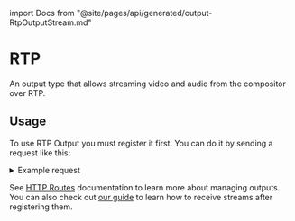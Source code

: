 import Docs from "@site/pages/api/generated/output-RtpOutputStream.md"

# RTP

An output type that allows streaming video and audio from the compositor over RTP.

## Usage

To use RTP Output you must register it first. You can do it by sending a request like this:

<details>
    <summary>Example request</summary>

    ```http
    POST: /api/output/:output_id/register
    Content-Type: application/json
    ```

    ```js
    {
      "type": "rtp_stream",
      "transport_protocol": "tcp_server",
      "port": 9003,
      "video": {
        "resolution": { "width": 1280, "height": 720 },
        "encoder": {
          "type": "ffmpeg_h264",
          "preset": "ultrafast",
        },
        "initial": {
          "root": {
            "type": "view",
            "background_color_rgba": "#4d4d4dff"
          }
        }
      },
      "audio": {
        "encoder": {
          "type": "opus",
          "channels": "mono",
        },
        "initial": {
          "inputs": [{ "input_id": "input_1" }]
        }
      }
    }
    ```
</details>

See [HTTP Routes](../routes.md#outputs-configuration) documentation to learn more about managing outputs.
You can also check out [our guide](../../guides/receive-output.md) to learn how to receive streams after registering them.

<Docs />
